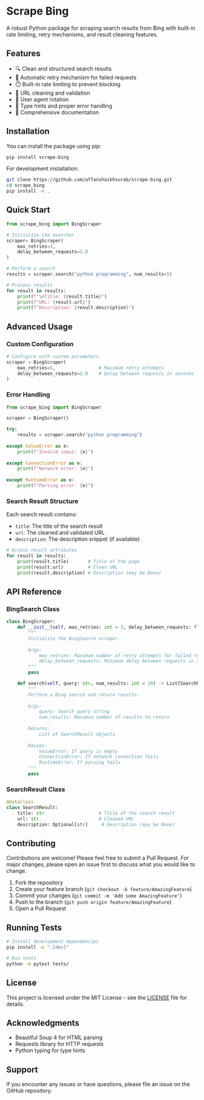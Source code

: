 # Scrape Bing

A robust Python package for scraping search results from Bing with built-in rate limiting, retry mechanisms, and result cleaning features.

## Features

- 🔍 Clean and structured search results
- 🔄 Automatic retry mechanism for failed requests
- ⏱️ Built-in rate limiting to prevent blocking
- 🧹 URL cleaning and validation
- 🔄 User agent rotation
- 💪 Type hints and proper error handling
- 📝 Comprehensive documentation

## Installation

You can install the package using pip:

```bash
pip install scrape-bing
```

For development installation:

```bash
git clone https://github.com/affanshaikhsurab/scrape-bing.git
cd scrape_bing
pip install -e .
```

## Quick Start

```python
from scrape_bing import BingScraper

# Initialize the searcher
scraper= BingScraper(
    max_retries=3,
    delay_between_requests=1.0
)

# Perform a search
results = scraper.search("python programming", num_results=5)

# Process results
for result in results:
    print(f"\nTitle: {result.title}")
    print(f"URL: {result.url}")
    print(f"Description: {result.description}")
```

## Advanced Usage

### Custom Configuration

```python
# Configure with custom parameters
scraper = BingScraper(
    max_retries=5,                # Maximum retry attempts
    delay_between_requests=2.0    # Delay between requests in seconds
)
```

### Error Handling

```python
from scrape_bing import BingScraper

scraper = BingScraper()

try:
    results = scraper.search("python programming")
  
except ValueError as e:
    print(f"Invalid input: {e}")
  
except ConnectionError as e:
    print(f"Network error: {e}")
  
except RuntimeError as e:
    print(f"Parsing error: {e}")
```

### Search Result Structure

Each search result contains:

- `title`: The title of the search result
- `url`: The cleaned and validated URL
- `description`: The description snippet (if available)

```python
# Access result attributes
for result in results:
    print(result.title)       # Title of the page
    print(result.url)         # Clean URL
    print(result.description) # Description (may be None)
```

## API Reference

### BingSearch Class

```python
class BingScraper:
    def __init__(self, max_retries: int = 3, delay_between_requests: float = 1.0):
        """
        Initialize the BingSearch scraper.
  
        Args:
            max_retries: Maximum number of retry attempts for failed requests
            delay_between_requests: Minimum delay between requests in seconds
        """
        pass

    def search(self, query: str, num_results: int = 10) -> List[SearchResult]:
        """
        Perform a Bing search and return results.
  
        Args:
            query: Search query string
            num_results: Maximum number of results to return
  
        Returns:
            List of SearchResult objects
  
        Raises:
            ValueError: If query is empty
            ConnectionError: If network connection fails
            RuntimeError: If parsing fails
        """
        pass
```

### SearchResult Class

```python
@dataclass
class SearchResult:
    title: str                    # Title of the search result
    url: str                      # Cleaned URL
    description: Optional[str]     # Description (may be None)
```

## Contributing

Contributions are welcome! Please feel free to submit a Pull Request. For major changes, please open an issue first to discuss what you would like to change.

1. Fork the repository
2. Create your feature branch (`git checkout -b feature/AmazingFeature`)
3. Commit your changes (`git commit -m 'Add some AmazingFeature'`)
4. Push to the branch (`git push origin feature/AmazingFeature`)
5. Open a Pull Request

## Running Tests

```bash
# Install development dependencies
pip install -e ".[dev]"

# Run tests
python -m pytest tests/
```

## License

This project is licensed under the MIT License - see the [LICENSE](LICENSE) file for details.

## Acknowledgments

- Beautiful Soup 4 for HTML parsing
- Requests library for HTTP requests
- Python typing for type hints

## Support

If you encounter any issues or have questions, please file an issue on the GitHub repository.
